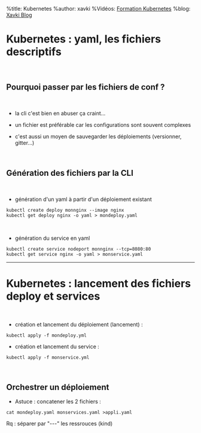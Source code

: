 %title: Kubernetes 
%author: xavki
%Vidéos: [Formation Kubernetes](https://www.youtube.com/playlist?list=PLn6POgpklwWqfzaosSgX2XEKpse5VY2v5)
%blog: [Xavki Blog](https://xavki.blog)


# Kubernetes : yaml, les fichiers descriptifs


<br>

## Pourquoi passer par les fichiers de conf ?


<br>

* la cli c'est bien en abuser ça craint...

* un fichier est préférable car les configurations sont souvent complexes 

* c'est aussi un moyen de sauvegarder les déploiements (versionner, gitter...)


<br>

## Génération des fichiers par la CLI


<br>

* génération d'un yaml à partir d'un déploiement existant

```
kubectl create deploy monnginx --image nginx
kubectl get deploy nginx -o yaml > mondeploy.yaml 
```

<br>

* génération du service en yaml

```
kubectl create service nodeport monnginx --tcp=8080:80
kubectl get service nginx -o yaml > monservice.yaml
```

---------------------------------------------------------------------------------------


# Kubernetes : lancement des fichiers deploy et services 


<br>

* création et lancement du déploiement (lancement) :

```
kubectl apply -f mondeploy.yml
```

* création et lancement du service :

```
kubectl apply -f monservice.yml
```

<br>

## Orchestrer un déploiement

* Astuce : concatener les 2 fichiers :

```
cat mondeploy.yaml monservices.yaml >appli.yaml
```

Rq : séparer par "---" les ressrouces (kind)
